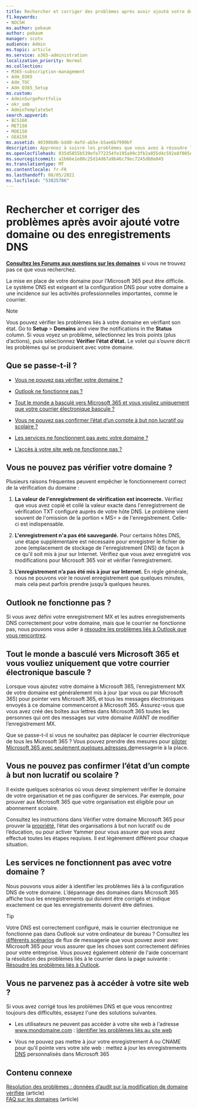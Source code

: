 ```yaml
---
title: Rechercher et corriger des problèmes après avoir ajouté votre domaine ou des enregistrements DNS
f1.keywords:
- NOCSH
ms.author: pebaum
author: pebaum
manager: scotv
audience: Admin
ms.topic: article
ms.service: o365-administration
localization_priority: Normal
ms.collection:
- M365-subscription-management
- Adm_O365
- Adm_TOC
- Adm_O365_Setup
ms.custom:
- AdminSurgePortfolio
- okr_smb
- AdminTemplateSet
search.appverid:
- BCS160
- MET150
- MOE150
- GEA150
ms.assetid: 40398b0b-bdd0-4afd-ab5e-b5ae6b7990bf
description: Apprenez à suivre les problèmes que vous avez à résoudre lors de la configuration d’un domaine personnalisé en vous assurez que les enregistrements DNS sont correctement configurer.
ms.openlocfilehash: 035d5855b539efe772254fe195a99c3fb2a855d4c592e8f085e866ab4d196b22
ms.sourcegitcommit: a1b66e1e80c25d14d67a9b46c79ec7245d88e045
ms.translationtype: MT
ms.contentlocale: fr-FR
ms.lasthandoff: 08/05/2021
ms.locfileid: "53825786"
---
```

# <a name="find-and-fix-issues-after-adding-your-domain-or-dns-records"></a>Rechercher et corriger des problèmes après avoir ajouté votre domaine ou des enregistrements DNS

 **[Consultez les Forums aux questions sur les domaines](../setup/domains-faq.yml)** si vous ne trouvez pas ce que vous recherchez. 
  
La mise en place de votre domaine pour l’Microsoft 365 peut être difficile. Le système DNS est exigeant et la configuration DNS pour votre domaine a une incidence sur les activités professionnelles importantes, comme le courrier.

> [!NOTE]
> Vous pouvez vérifier les problèmes liés à votre domaine en vérifiant son état. Go to **Setup**  >  **Domains** and view the notifications in the **Status** column. Si vous voyez un problème, sélectionnez les trois points (plus d’actions), puis sélectionnez **Vérifier l’état d’état.** Le volet qui s’ouvre décrit les problèmes qui se produisent avec votre domaine.
  
## <a name="whats-going-on"></a>Que se passe-t-il ?

- [Vous ne pouvez pas vérifier votre domaine ?](#cant-verify-your-domain)
    
- [Outlook ne fonctionne pas ?](#outlook-isnt-working)
    
- [Tout le monde a basculé vers Microsoft 365 et vous vouliez uniquement que votre courrier électronique bascule ?](#everyones-email-got-switched-to-microsoft-365-and-you-only-wanted-your-email-to-switch)

- [Vous ne pouvez pas confirmer l’état d’un compte à but non lucratif ou scolaire ?](#cant-confirm-non-profit-or-school-account-status)

- [Les services ne fonctionnent pas avec votre domaine ?](#services-not-working-with-your-domain)
    
- [L’accès à votre site web ne fonctionne pas ?](#accessing-your-website-isnt-working)

## <a name="cant-verify-your-domain"></a>Vous ne pouvez pas vérifier votre domaine ?
<a name="BKMK_verify"> </a>

Plusieurs raisons fréquentes peuvent empêcher le fonctionnement correct de la vérification du domaine :
  
1. **La valeur de l'enregistrement de vérification est incorrecte.** Vérifiez que vous avez copié et collé la valeur exacte dans l'enregistrement de vérification TXT configuré auprès de votre hôte DNS. Le problème vient souvent de l'omission de la portion « MS= » de l'enregistrement. Celle-ci est indispensable. 
    
2. **L'enregistrement n'a pas été sauvegardé.** Pour certains hôtes DNS, une étape supplémentaire est nécessaire pour enregistrer le fichier de zone (emplacement de stockage de l'enregistrement DNS) de façon à ce qu'il soit mis à jour sur Internet. Vérifiez que vous avez enregistré vos modifications pour Microsoft 365 voir et vérifier l’enregistrement. 
    
3. **L’enregistrement n’a pas été mis à jour sur Internet.** En règle générale, nous ne pouvons voir le nouvel enregistrement que quelques minutes, mais cela peut parfois prendre jusqu’à quelques heures. 
    
## <a name="outlook-isnt-working"></a>Outlook ne fonctionne pas ?
<a name="BKMK_OutlookBroken"> </a>

Si vous avez défini votre enregistrement MX et les autres enregistrements DNS correctement pour votre domaine, mais que le courrier ne fonctionne pas, nous pouvons vous aider à [résoudre les problèmes liés à Outlook que vous rencontrez](/exchange/troubleshoot/outlook-connectivity/outlook-connection-issues).
  
## <a name="everyones-email-got-switched-to-microsoft-365-and-you-only-wanted-your-email-to-switch"></a>Tout le monde a basculé vers Microsoft 365 et vous vouliez uniquement que votre courrier électronique bascule ?
<a name="BKMK_EmailSwitched"> </a>

Lorsque vous ajoutez votre domaine à Microsoft 365, l’enregistrement MX de votre domaine est généralement mis à jour (par vous ou par Microsoft 365) pour pointer vers Microsoft 365, et tous les messages électroniques envoyés à ce domaine commenceront à Microsoft 365. Assurez-vous que vous avez créé des boîtes aux lettres dans Microsoft 365 toutes les personnes qui ont des messages sur votre domaine AVANT de modifier l’enregistrement MX.
  
Que se passe-t-il si vous ne souhaitez pas déplacer le courrier électronique de tous les Microsoft 365 ? Vous pouvez prendre des mesures pour [piloter Microsoft 365 avec seulement quelques adresses de](../setup/domains-faq.yml)messagerie à la place.
  
## <a name="cant-confirm-non-profit-or-school-account-status"></a>Vous ne pouvez pas confirmer l’état d’un compte à but non lucratif ou scolaire ?
<a name="BKMK_validateAcct"> </a>

Il existe quelques scénarios où vous devez simplement vérifier le domaine de votre organisation et ne pas configurer de services. Par exemple, pour prouver aux Microsoft 365 que votre organisation est éligible pour un abonnement scolaire.
  
Consultez les instructions dans Vérifier votre domaine Microsoft 365 pour prouver la [propriété,](../setup/domains-faq.yml) l’état des organisations à but non lucratif ou de l’éducation, ou pour activer Yammer pour vous assurer que vous avez effectué toutes les étapes requises. Il est légèrement différent pour chaque situation. 
  
## <a name="services-not-working-with-your-domain"></a>Les services ne fonctionnent pas avec votre domaine ?
<a name="BKMK_Test"> </a>

Nous pouvons vous aider à identifier les problèmes liés à la configuration DNS de votre domaine. L’dépannage des domaines dans Microsoft 365 affiche tous les enregistrements qui doivent être corrigés et indique exactement ce que les enregistrements doivent être définies. 

> [!TIP]
> Votre DNS est correctement configuré, mais le courrier électronique ne fonctionne pas dans Outlook sur votre ordinateur de bureau ? Consultez les [différents scénarios](/exchange/mail-flow-best-practices/mail-flow-best-practices) de flux de messagerie que vous pouvez avoir avec Microsoft 365 pour vous assurer que les choses sont correctement définies pour votre entreprise. Vous pouvez également obtenir de l'aide concernant la résolution des problèmes liés à le courrier dans la page suivante : [Résoudre les problèmes liés à Outlook](/exchange/troubleshoot/outlook-connectivity/outlook-connection-issues). 
  
## <a name="accessing-your-website-isnt-working"></a>Vous ne parvenez pas à accéder à votre site web ?
<a name="BKMK_Website"> </a>

Si vous avez corrigé tous les problèmes DNS et que vous rencontrez toujours des difficultés, essayez l'une des solutions suivantes.
  
- Les utilisateurs ne peuvent pas accéder à votre site web à l'adresse www.mondomaine.com : [Identifier les problèmes liés au site web](../setup/add-domain.md)
    
- Vous ne pouvez pas mettre à jour votre enregistrement A ou CNAME pour qu’il pointe vers votre site web : mettez à jour les enregistrements [DNS](../setup/add-domain.md) personnalisés dans Microsoft 365

## <a name="related-content"></a>Contenu connexe

[Résolution des problèmes : données d’audit sur la modification de domaine vérifiée](/azure/active-directory/reports-monitoring/troubleshoot-audit-data-verified-domain) (article)\
[FAQ sur les domaines](../setup/domains-faq.yml) (article)

